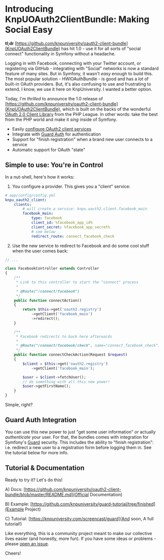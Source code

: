 # Introducing KnpUOAuth2ClientBundle: Making Social Easy

**tl;dr** [https://github.com/knpuniversity/oauth2-client-bundle](KnpUOAuth2ClientBundle)
has hit 1.0 - use it for all sorts of "social connect" functionality in Symfony
without a headache.

Logging in with Facebook, connecting with your Twitter account, or registering via
GitHub - integrating with "Social" networks is now a standard feature of many sites.
But in Symfony, it wasn't *easy* enough to build this. The most popular solution - 
HWIOAuthBundle - is good and has a *lot* of built-in OAuth providers. But, it's also
confusing to use and frustrating to extend. I know, we use it here on KnpUniversity.
I wanted a better option.

Today, I'm *thrilled* to announce the 1.0 release of [https://github.com/knpuniversity/oauth2-client-bundle](KnpUOAuth2ClientBundle),
which is built on the backs of the wonderful [OAuth 2.0 Client Library](https://github.com/thephpleague/oauth2-client)
from the PHP League. In other words: take the best from the PHP world and make it
*sing* inside of Symfony.

* Easily [configure OAuth2 client services](#config-usage)
* Integrate with [Guard Auth](#guard-auth) for authentication
* Support for "finish registration" when a brand new user connects to a service
* Automatic support for OAuth "state"

<a name="config-usage"></a>

## Simple to use: You're in Control

In a nut-shell, here's how it works:

1. You configure a provider. This gives you a "client" service:

```yml
# app/config/config.yml
knpu_oauth2_client:
    clients:
        # will create a service: knpu.oauth2.client.facebook_main
        facebook_main:
            type: facebook
            client_id: %facebook_app_id%
            client_secret: %facebook_app_secret%
            # see below
            redirect_route: connect_facebook_check
```

2. Use the new service to redirect to Facebook and do some cool stuff when the
   user comes back:

```php
// ...

class FacebookController extends Controller
{
    /**
     * Link to this controller to start the "connect" process
     *
     * @Route("/connect/facebook")
     */
    public function connectAction()
    {
        return $this->get('oauth2.registry')
            ->getClient('facebook_main')
            ->redirect();
    }

    /**
     * Facebook redirects to back here afterwards
     *
     * @Route("/connect/facebook/check", name="connect_facebook_check")
     */
    public function connectCheckAction(Request $request)
    {
        $client = $this->get('oauth2.registry')
            ->getClient('facebook_main');

        $user = $client->fetchUser();
        // do something with all this new power!
        $user->getFirstName();
    }
}
```

Simple, right?

<a name="guard-auth"></a>

## Guard Auth Integration

You can use this new power to just "get some user information" *or* actually *authenticate*
your user. For that, the bundles comes with integration for Symfony's [Guard](https://knpuniversity.com/screencast/guard)
security. This includes the ability to "finish registration": i.e. redirect a new
user to a registration form before logging them in. See the tutorial below for more
info.

## Tutorial & Documentation

Ready to try it? Let's do this!

A) Docs: [https://github.com/knpuniversity/oauth2-client-bundle/blob/master/README.md](Official Documentation)

B) Example: [https://github.com/knpuniversity/guard-tutorial/tree/finished](Example Project)

C) Tutorial: [https://knpuniversity.com/screencast/guard](And soon, A full tutorial!)

Like everything, this is a community project meant to make our collective lives
easier (and honestly, more fun). If you have some ideas or problems - please
[open an issue](https://github.com/knpuniversity/oauth2-client-bundle/issues).

Cheers!
